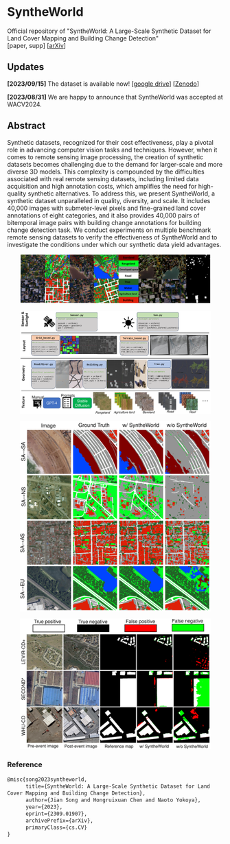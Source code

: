 # SyntheWorld
Official repository of "SyntheWorld: A Large-Scale Synthetic Dataset for Land Cover Mapping and Building Change Detection"  
[paper, supp] [[arXiv](https://arxiv.org/abs/2309.01907)]


## Updates
**[2023/09/15]** The dataset is available now! [[google drive](https://drive.google.com/drive/folders/17WjcYrSHO51dSVgpG6X3u_putnrg5j4y?usp=sharing)] [[Zenodo](https://zenodo.org/record/8349019)] 

**[2023/08/31]** We are happy to announce that SyntheWorld was accepted at WACV2024.


## Abstract
Synthetic datasets, recognized for their cost effectiveness, play a pivotal role in advancing computer vision tasks and techniques. However, when it comes to remote sensing image processing, the creation of synthetic datasets becomes challenging due to the demand for larger-scale and more diverse 3D models. This complexity is compounded by the difficulties associated with real remote sensing datasets, including limited data acquisition and high annotation costs, which amplifies the need for high-quality synthetic alternatives. To address this, we present SyntheWorld, a synthetic dataset unparalleled in quality, diversity, and scale. It includes 40,000 images with submeter-level pixels and fine-grained land cover annotations of eight categories, and it also provides 40,000 pairs of bitemporal image pairs with building change annotations for building change detection task. We conduct experiments on multiple benchmark remote sensing datasets to verify the effectiveness of SyntheWorld and to investigate the conditions under which our synthetic data yield advantages.

<p align="center"> <img src="figs/examples.png" width="88%"> </p>

<p align="center"> <img src="figs/workflow.png" width="88%"> </p>

<p align="center"> <img src="figs/vis_lc.png" width="88%"> </p>

<p align="center"> <img src="figs/vis_cd.png" width="88%"> </p>

### Reference
```
@misc{song2023syntheworld,
      title={SyntheWorld: A Large-Scale Synthetic Dataset for Land Cover Mapping and Building Change Detection}, 
      author={Jian Song and Hongruixuan Chen and Naoto Yokoya},
      year={2023},
      eprint={2309.01907},
      archivePrefix={arXiv},
      primaryClass={cs.CV}
}
```
